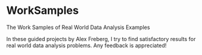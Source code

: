 # WorkSamples
The Work Samples of Real World Data Analysis Examples

  In these guided projects by Alex Freberg, I try to find satisfactory results for real world data analysis problems. 
  Any feedback is appreciated!

